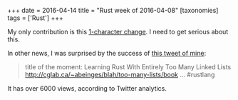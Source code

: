 +++
date = 2016-04-14
title = "Rust week of 2016-04-08"
[taxonomies]
tags = ['Rust']
+++

My only contribution is this [1-character change]. I need to get serious
about this.

In other news, I was surprised by the success of [this tweet of mine][]:

> title of the moment: Learning Rust With Entirely Too Many Linked Lists
> <http://cglab.ca/~abeinges/blah/too-many-lists/book> ... #rustlang

It has over 6000 views, according to Twitter analytics.

  [1-character change]: https://github.com/rust-lang/rust/pull/32964
  [this tweet of mine]: https://twitter.com/tshepang_dev/status/719556389828476929

